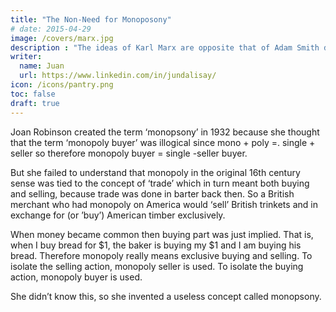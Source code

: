 ```yaml
---
title: "The Non-Need for Monoposony"
# date: 2015-04-29
image: /covers/marx.jpg
description : "The ideas of Karl Marx are opposite that of Adam Smith despite both aiming for the good of society"
writer:
  name: Juan
  url: https://www.linkedin.com/in/jundalisay/
icon: /icons/pantry.png
toc: false
draft: true
---
```



Joan Robinson created the term ‘monopsony’ in 1932 because she thought that the term ‘monopoly buyer’ was illogical since mono + poly =. single + seller so therefore monopoly buyer = single -seller buyer. 

But she failed to understand that monopoly in the original 16th century sense was tied to the concept of ‘trade’ which in turn meant both buying and selling, because trade was done in barter back then. So a British merchant who had monopoly on America would ‘sell’ British trinkets and in exchange for (or ’buy’) American timber exclusively.

When money became common then buying part was just implied. That is, when I buy bread for $1, the baker is buying my $1 and I am buying his bread. Therefore monopoly really means exclusive buying and selling. To isolate the selling action, monopoly seller is used. To isolate the buying action, monopoly buyer is used. 

She didn’t know this, so she invented a useless concept called monopsony. 